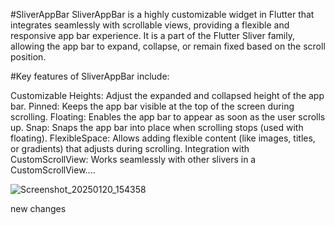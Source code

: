 #SliverAppBar
SliverAppBar is a highly customizable widget in Flutter that integrates seamlessly with scrollable views, providing a flexible and responsive app bar experience. It is a part of the Flutter Sliver family, allowing the app bar to expand, collapse, or remain fixed based on the scroll position.

#Key features of SliverAppBar include:

Customizable Heights: Adjust the expanded and collapsed height of the app bar.
Pinned: Keeps the app bar visible at the top of the screen during scrolling.
Floating: Enables the app bar to appear as soon as the user scrolls up.
Snap: Snaps the app bar into place when scrolling stops (used with floating).
FlexibleSpace: Allows adding flexible content (like images, titles, or gradients) that adjusts during scrolling.
Integration with CustomScrollView: Works seamlessly with other slivers in a CustomScrollView....

![Screenshot_20250120_154358](https://github.com/user-attachments/assets/ac00e04c-8805-4a15-b0be-754d98cdff14)


new changes
